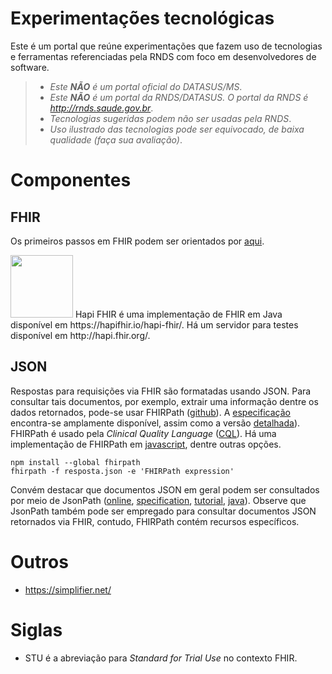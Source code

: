 # Experimentações tecnológicas

Este é um portal que reúne experimentações que fazem uso de tecnologias e ferramentas referenciadas pela RNDS com foco em desenvolvedores de software. 

> - _Este **NÃO** é um portal oficial do DATASUS/MS_. 
> - _Este **NÃO** é um portal da RNDS/DATASUS. O portal da RNDS é http://rnds.saude.gov.br_.
> - _Tecnologias sugeridas podem não ser usadas pela RNDS_.
> - _Uso ilustrado das tecnologias pode ser equivocado, de baixa qualidade (faça sua avaliação)_.

# Componentes

## FHIR

Os primeiros passos em FHIR podem ser orientados por [aqui](https://blog.heliossoftware.com/fhir-training-the-early-steps-of-mastering-hl7-fhir-997d8dfa1320).

<img src="https://hapifhir.io/hapi-fhir/images/logos/raccoon-forwards.png" width="100">
Hapi FHIR é uma implementação de FHIR em Java disponível em https://hapifhir.io/hapi-fhir/. Há um servidor para testes disponível em http://hapi.fhir.org/.

## JSON 
Respostas para requisições via FHIR são formatadas usando JSON. Para consultar tais documentos, por exemplo, extrair uma informação dentre os dados retornados, pode-se usar FHIRPath ([github](https://github.com/HL7/fhirpath)). A [especificação](http://hl7.org/fhirpath/) encontra-se amplamente disponível, assim como a versão [detalhada](https://github.com/HL7/FHIRPath/blob/master/spec/index.adoc)). FHIRPath é usado pela _Clinical Quality Language_ ([CQL](https://cql.hl7.org/index.html)). Há uma implementação de FHIRPath em [javascript](https://github.com/HL7/fhirpath.js), dentre outras opções.

```shell
npm install --global fhirpath
fhirpath -f resposta.json -e 'FHIRPath expression'
```

Convém destacar que documentos JSON em geral podem ser consultados por meio de JsonPath ([online](https://jsonpath.com/), [specification](https://goessner.net/articles/JsonPath/), [tutorial](https://www.baeldung.com/guide-to-jayway-jsonpath), [java](https://github.com/json-path/JsonPath)). Observe que JsonPath também pode ser empregado para consultar documentos JSON retornados via FHIR, contudo, FHIRPath contém recursos específicos. 

# Outros
  - https://simplifier.net/
  
# Siglas
  
  - STU é a abreviação para _Standard for Trial Use_ no contexto FHIR. 
